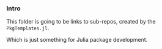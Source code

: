 ### **Intro**

This folder is going to be links to sub-repos, created by the `PkgTemplates.jl`. 

Which is just something for Julia package development. 






